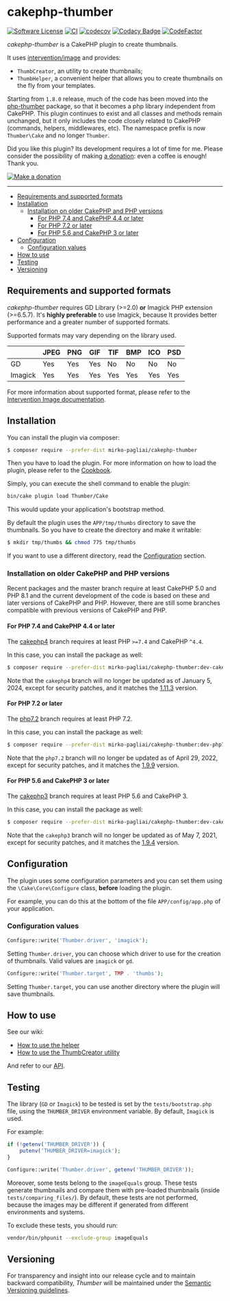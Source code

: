 # cakephp-thumber

[![Software License](https://img.shields.io/badge/license-MIT-brightgreen.svg?style=flat-square)](LICENSE.txt)
[![CI](https://github.com/mirko-pagliai/cakephp-thumber/actions/workflows/ci.yml/badge.svg)](https://github.com/mirko-pagliai/cakephp-thumber/actions/workflows/ci.yml)
[![codecov](https://codecov.io/gh/mirko-pagliai/cakephp-thumber/branch/master/graph/badge.svg)](https://codecov.io/gh/mirko-pagliai/cakephp-thumber)
[![Codacy Badge](https://app.codacy.com/project/badge/Grade/8b336c067caa49dbb144601862795143)](https://www.codacy.com/gh/mirko-pagliai/cakephp-thumber/dashboard?utm_source=github.com&amp;utm_medium=referral&amp;utm_content=mirko-pagliai/cakephp-thumber&amp;utm_campaign=Badge_Grade)
[![CodeFactor](https://www.codefactor.io/repository/github/mirko-pagliai/cakephp-thumber/badge)](https://www.codefactor.io/repository/github/mirko-pagliai/cakephp-thumber)

*cakephp-thumber* is a CakePHP plugin to create thumbnails.

It uses [intervention/image](https://github.com/Intervention/image) and
provides:
* `ThumbCreator`, an utility to create thumbnails;
* `ThumbHelper`, a convenient helper that allows you to create thumbnails on
the fly from your templates.

Starting from `1.8.0` release, much of the code has been moved into the
[php-thumber](https://github.com/mirko-pagliai/php-thumber) package, so that it
becomes a php library independent from CakePHP.
This plugin continues to exist and all classes and methods remain unchanged, but
it only includes the code closely related to CakePHP (commands, helpers,
middlewares, etc).
The namespace prefix is now `Thumber\Cake` and no longer `Thumber`.

Did you like this plugin? Its development requires a lot of time for me.
Please consider the possibility of making [a donation](//paypal.me/mirkopagliai):
even a coffee is enough! Thank you.

[![Make a donation](https://www.paypalobjects.com/webstatic/mktg/logo-center/logo_paypal_carte.jpg)](//paypal.me/mirkopagliai)

***

  * [Requirements and supported formats](#requirements-and-supported-formats)
  * [Installation](#installation)
    + [Installation on older CakePHP and PHP versions](#installation-on-older-cakephp-and-php-versions)
      - [For PHP 7.4 and CakePHP 4.4 or later](#for-php-74-and-cakephp-44-or-later)
      - [For PHP 7.2 or later](#for-php-72-or-later)
      - [For PHP 5.6 and CakePHP 3 or later](#for-php-56-and-cakephp-3-or-later)
  * [Configuration](#configuration)
    + [Configuration values](#configuration-values)
  * [How to use](#how-to-use)
  * [Testing](#testing)
  * [Versioning](#versioning)

## Requirements and supported formats
*cakephp-thumber* requires GD Library (>=2.0) **or** Imagick PHP extension
(>=6.5.7).
It's **highly preferable** to use Imagick, because It provides better
performance and a greater number of supported formats.

Supported formats may vary depending on the library used.

|         | JPEG | PNG | GIF | TIF | BMP | ICO | PSD |
|---------|------|-----|-----|-----|-----|-----|-----|
| GD      | Yes  | Yes | Yes | No  | No  | No  | No  |
| Imagick | Yes  | Yes | Yes | Yes | Yes | Yes | Yes |

For more information about supported format, please refer to the
[Intervention Image documentation](http://image.intervention.io/getting_started/formats).

## Installation
You can install the plugin via composer:
```bash
$ composer require --prefer-dist mirko-pagliai/cakephp-thumber
```

Then you have to load the plugin. For more information on how to load the plugin,
please refer to the [Cookbook](//book.cakephp.org/4.0/en/plugins.html#loading-a-plugin).

Simply, you can execute the shell command to enable the plugin:
```bash
bin/cake plugin load Thumber/Cake
```
This would update your application's bootstrap method.

By default the plugin uses the `APP/tmp/thumbs` directory to save the
thumbnails. So you have to create the directory and make it writable:

```bash
$ mkdir tmp/thumbs && chmod 775 tmp/thumbs
```

If you want to use a different directory, read the [Configuration](#configuration) section.

### Installation on older CakePHP and PHP versions
Recent packages and the master branch require at least CakePHP 5.0 and PHP 8.1
and the current development of the code is based on these and later versions of
CakePHP and PHP.
However, there are still some branches compatible with previous versions of
CakePHP and PHP.

#### For PHP 7.4 and CakePHP 4.4 or later
The [cakephp4](//github.com/mirko-pagliai/cakephp-thumber/tree/cakephp4) branch
requires at least PHP `>=7.4` and CakePHP `^4.4`.

In this case, you can install the package as well:
```bash
$ composer require --prefer-dist mirko-pagliai/cakephp-thumber:dev-cakephp4
```

Note that the `cakephp4` branch will no longer be updated as of January 5, 2024,
except for security patches, and it matches the
[1.11.3](//github.com/mirko-pagliai/cakephp-thumber/releases/tag/1.11.3) version.

#### For PHP 7.2 or later
The [php7.2](//github.com/mirko-pagliai/cakephp-thumber/tree/php7.2) branch
requires at least PHP 7.2.

In this case, you can install the package as well:
```bash
$ composer require --prefer-dist mirko-pagliai/cakephp-thumber:dev-php7.2
```

Note that the `php7.2` branch will no longer be updated as of April 29, 2022,
except for security patches, and it matches the
[1.9.9](https://github.com/mirko-pagliai/cakephp-thumber/releases/tag/1.9.9) version.

#### For PHP 5.6 and CakePHP 3 or later
The [cakephp3](//github.com/mirko-pagliai/cakephp-thumber/tree/cakephp3) branch
requires at least PHP 5.6 and CakePHP 3.

In this case, you can install the package as well:
```bash
$ composer require --prefer-dist mirko-pagliai/cakephp-thumber:dev-cakephp3
```

Note that the `cakephp3` branch will no longer be updated as of May 7, 2021,
except for security patches, and it matches the
[1.9.4](//github.com/mirko-pagliai/cakephp-thumber/releases/tag/1.9.4) version.

## Configuration
The plugin uses some configuration parameters and you can set them using the
`\Cake\Core\Configure` class, **before** loading the plugin.

For example, you can do this at the bottom of the file `APP/config/app.php`
of your application.

### Configuration values
```php
Configure::write('Thumber.driver', 'imagick');
```
Setting `Thumber.driver`, you can choose which driver to use for the creation of
thumbnails. Valid values are `imagick` or `gd`.

```php
Configure::write('Thumber.target', TMP . 'thumbs');
```

Setting `Thumber.target`, you can use another directory where the plugin will
save thumbnails.

## How to use
See our wiki:
*   [How to use the helper](https://github.com/mirko-pagliai/cakephp-thumber/wiki/How-to-use-the-helper)
*   [How to use the ThumbCreator utility](https://github.com/mirko-pagliai/cakephp-thumber/wiki/How-to-use-the-ThumbCreator-utility)

And refer to our [API](//mirko-pagliai.github.io/cakephp-thumber).

## Testing
The library (`GD` or `Imagick`) to be tested is set by the `tests/bootstrap.php` file, using the
`THUMBER_DRIVER` environment variable. By default, `Imagick` is used.

For example:
```php
if (!getenv('THUMBER_DRIVER')) {
    putenv('THUMBER_DRIVER=imagick');
}

Configure::write('Thumber.driver', getenv('THUMBER_DRIVER'));
```

Moreover, some tests belong to the `imageEquals` group. These tests generate thumbnails and compare them with pre-loaded thumbnails (inside `tests/comparing_files/`).
By default, these tests are not performed, because the images may be different if generated from different environments and systems.

To exclude these tests, you should run:
```bash
vendor/bin/phpunit --exclude-group imageEquals
```

## Versioning
For transparency and insight into our release cycle and to maintain backward
compatibility, *Thumber* will be maintained under the
[Semantic Versioning guidelines](http://semver.org).
